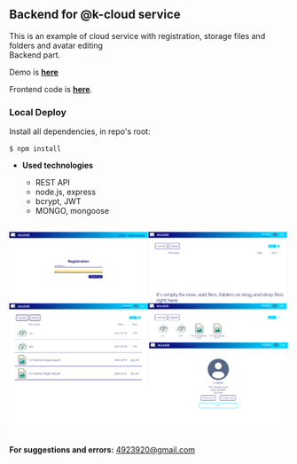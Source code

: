 ## **Backend for @k-cloud service**

This is an example of cloud service with registration, storage files and folders and avatar editing<br />
Backend part. <br />

Demo is <a href="https://kcloud-react.herokuapp.com" target="_blank">**here**</a>

Frontend code is <a href="https://github.com/ieffai/k-cloud-client" target="_blank">**here**</a>.

### Local Deploy

Install all dependencies, in repo's root:

```
$ npm install
```

- **Used technologies**

  - REST API
  - node.js, express
  - bcrypt, JWT
  - MONGO, mongoose

## ![k-cloud](./k-cloud-demo.png)

**For suggestions and errors:**
4923920@gmail.com
